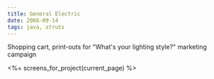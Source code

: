 ```yaml
---
title: General Electric
date: 2008-09-14
tags: java, struts
---
```


Shopping cart, print-outs for "What's your lighting style?" marketing campaign

<div class='row'>
  <%= screens_for_project(current_page) %>
</div>
